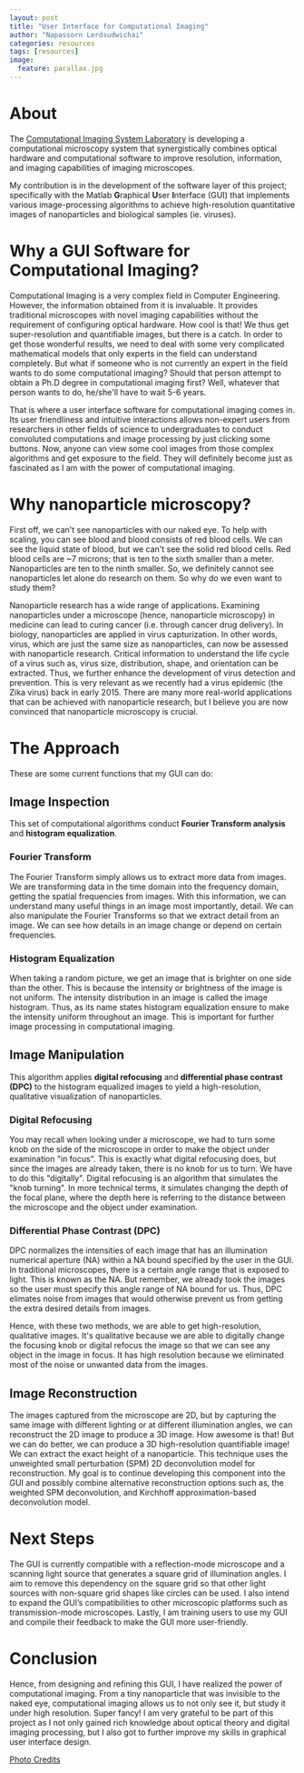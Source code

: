 ```yaml
---
layout: post
title: "User Interface for Computational Imaging"
author: "Napassorn Lerdsudwichai"
categories: resources
tags: [resources]
image:
  feature: parallax.jpg
---
```


# About
The [Computational Imaging System Laboratory](http://sites.bu.edu/tianlab/) is developing a computational microscopy system that synergistically combines optical hardware and computational software to improve resolution, information, and imaging capabilities of imaging microscopes.   

My contribution is in the development of the software layer of this project; specifically with the Matlab **G**raphical **U**ser **I**nterface (GUI) that implements various image-processing algorithms to achieve high-resolution quantitative images of nanoparticles and biological samples (ie. viruses).  

# Why a GUI Software for Computational Imaging?
Computational Imaging is a very complex field in Computer Engineering. However, the information obtained from it is invaluable. It provides traditional microscopes with novel imaging capabilities without the requirement of configuring optical hardware. How cool is that! We thus get super-resolution and quantifiable images, but there is a catch. In order to get those wonderful results, we need to deal with some very complicated mathematical models that only experts in the field can understand completely. But what if someone who is not currently an expert in the field wants to do some computational imaging? Should that person attempt to obtain a Ph.D degree in computational imaging first? Well, whatever that person wants to do, he/she'll have to wait 5-6 years.  

That is where a user interface software for computational imaging comes in. Its user friendliness and intuitive interactions allows non-expert users from researchers in other fields of science to undergraduates to conduct convoluted computations and image processing by just clicking some buttons. Now, anyone can view some cool images from those complex algorithms and get exposure to the field. They will definitely become just as fascinated as I am with the power of computational imaging.  

# Why nanoparticle microscopy?
First off, we can't see nanoparticles with our naked eye. To help with scaling, you can see blood and blood consists of red blood cells. We can see the liquid state of blood, but we can't see the solid red blood cells. Red blood cells are ~7 microns; that is ten to the sixth smaller than a meter. Nanoparticles are ten to the ninth smaller. So, we definitely cannot see nanoparticles let alone do research on them. So why do we even want to study them?  

Nanoparticle research has a wide range of applications. Examining nanoparticles under a microscope (hence, nanoparticle microscopy) in medicine can lead to curing cancer (i.e. through cancer drug delivery). In biology, nanoparticles are applied in virus capturization. In other words, virus, which are just the same size as nanoparticles, can now be assessed with nanoparticle research. Critical information to understand the life cycle of a virus such as, virus size, distribution, shape, and orientation can be extracted. Thus, we further enhance the development of virus detection and prevention. This is very relevant as we recently had a virus epidemic (the Zika virus) back in early 2015. There are many more real-world applications that can be achieved with nanoparticle research, but I believe you are now convinced that nanoparticle microscopy is crucial.   

# The Approach  
These are some current functions that my GUI can do:  

## Image Inspection   
This set of computational algorithms conduct **Fourier Transform analysis** and **histogram equalization**.   

### Fourier Transform
The Fourier Transform simply allows us to extract more data from images. We are transforming data in the time domain into the frequency domain, getting the spatial frequencies from images. With this information, we can understand many useful things in an image most importantly, detail. We can also manipulate the Fourier Transforms so that we extract detail from an image. We can see how details in an image change or depend on certain frequencies.   

### Histogram Equalization
When taking a random picture, we get an image that is brighter on one side than the other. This is because the intensity or brightness of the image is not uniform. The intensity distribution in an image is called the image histogram. Thus, as its name states histogram equalization ensure to make the intensity uniform throughout an image. This is important for further image processing in computational imaging.     

## Image Manipulation   
This algorithm applies **digital refocusing** and **differential phase contrast (DPC)** to the histogram equalized images to yield a high-resolution, qualitative visualization of nanoparticles.   

### Digital Refocusing  
You may recall when looking under a microscope, we had to turn some knob on the side of the microscope in order to make the object under examination "in focus". This is exactly what digital refocusing does, but since the images are already taken, there is no knob for us to turn. We have to do this "digitally". Digital refocusing is an algorithm that simulates the "knob turning". In more technical terms, it simulates changing the depth of the focal plane, where the depth here is referring to the distance between the microscope and the object under examination.  

### Differential Phase Contrast (DPC)  
DPC normalizes the intensities of each image that has an illumination numerical aperture (NA) within a NA bound specified by the user in the GUI. In traditional microscopes, there is a certain angle range that is exposed to light. This is known as the NA. But remember, we already took the images so the user must specify this angle range of NA bound for us. Thus, DPC elimates noise from images that would otherwise prevent us from getting the extra desired details from images.

Hence, with these two methods, we are able to get high-resolution, qualitative images. It's qualitative because we are able to digitally change the focusing knob or digital refocus the image so that we can see any object in the image in focus. It has high resolution because we eliminated most of the noise or unwanted data from the images.      

## Image Reconstruction  
The images captured from the microscope are 2D, but by capturing the same image with different lighting or at different illumination angles, we can reconstruct the 2D image to produce a 3D image. How awesome is that! But we can do better, we can produce a 3D high-resolution quantifiable image! We can extract the exact height of a nanoparticle. This technique uses the unweighted small perturbation (SPM) 2D deconvolution model for reconstruction. My goal is to continue developing this component into the GUI and possibly combine alternative reconstruction options such as, the weighted SPM deconvolution, and Kirchhoff approximation-based deconvolution model.    

# Next Steps
The GUI is currently compatible with a reflection-mode microscope and a scanning light source that generates a square grid of illumination angles. I aim to remove this dependency on the square grid so that other light sources with non-square grid shapes like circles can be used. I also intend to expand the GUI’s compatibilities to other microscopic platforms such as transmission-mode microscopes. Lastly, I am training users to use my GUI and compile their feedback to make the GUI more user-friendly.     

# Conclusion
Hence, from designing and refining this GUI, I have realized the power of computational imaging. From a tiny nanoparticle that was invisible to the naked eye, computational imaging allows us to not only see it, but study it under high resolution. Super fancy! I am very grateful to be part of this project as I not only gained rich knowledge about optical theory and digital imaging processing, but I also got to further improve my skills in graphical user interface design.  

[Photo Credits](https://www.idjnow.com/eliminator-led-array-powerful-rgb-led-derby-effect-light.html)
